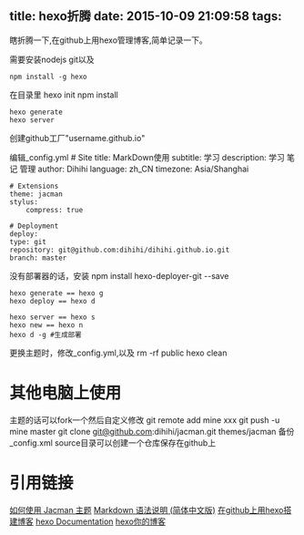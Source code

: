 title: hexo折腾
date: 2015-10-09 21:09:58
tags:
---
瞎折腾一下,在github上用hexo管理博客,简单记录一下。
<!--more-->
需要安装nodejs git以及

	npm install -g hexo
在目录里
    hexo init
	npm install


	hexo generate
	hexo server

创建github工厂"username.github.io"

编辑_config.yml
    # Site
    title: MarkDown使用
    subtitle: 学习
    description: 学习 笔记 管理
    author: Dihihi
    language: zh_CN
    timezone: Asia/Shanghai

    # Extensions
    theme: jacman
    stylus: 
        compress: true

    # Deployment
    deploy:
    type: git
    repository: git@github.com:dihihi/dihihi.github.io.git
    branch: master


没有部署器的话，安装
	npm install hexo-deployer-git --save

    hexo generate == hexo g
    hexo deploy == hexo d

    hexo server == hexo s
    hexo new == hexo n
    hexo d -g #生成部署

更换主题时，修改_config.yml,以及
    rm -rf public
    hexo clean
    
# 其他电脑上使用
主题的话可以fork一个然后自定义修改
	git remote add mine xxx
	git push -u mine master
    git clone git@github.com:dihihi/jacman.git themes/jacman
备份_config.xml
source目录可以创建一个仓库保存在github上
    
# 引用链接
[如何使用 Jacman 主题](http://wuchong.me/jacman/2014/11/20/how-to-use-jacman/#more "打开")
[Markdown 语法说明 (简体中文版)](http://wowubuntu.com/markdown/ "打开")
[在github上用hexo搭建博客](http://pleasureswx123.github.io/2014/08/29/%E5%9C%A8github%E4%B8%8A%E7%94%A8hexo%E6%90%AD%E5%BB%BA%E5%8D%9A%E5%AE%A2/)
[hexo Documentation](https://hexo.io/docs/index.html)
[hexo你的博客](http://ibruce.info/2013/11/22/hexo-your-blog/)